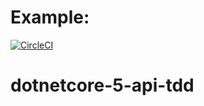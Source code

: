 # Example:
[![CircleCI](https://circleci.com/github/abelclopes/dotnetcore-5-api-tdd.svg?style=svg&circle-token=4314c09384cb0c1a17d4cc073731981cea4cdf07)](<LINK>)


# dotnetcore-5-api-tdd
